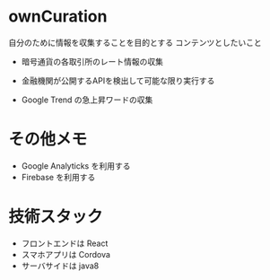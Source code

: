 # ownCuration
自分のために情報を収集することを目的とする
コンテンツとしたいこと
* 暗号通貨の各取引所のレート情報の収集
* 金融機関が公開するAPIを検出して可能な限り実行する

* Google Trend の急上昇ワードの収集

# その他メモ
* Google Analyticks を利用する
* Firebase を利用する

# 技術スタック
* フロントエンドは React 
* スマホアプリは Cordova
* サーバサイドは java8
